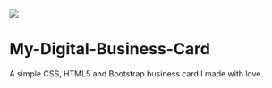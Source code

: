 ![](https://tokei.rs/b1/github/YamiTL/My-Digital-Business-Card)
# My-Digital-Business-Card
A simple CSS, HTML5 and Bootstrap business card I made with love.
